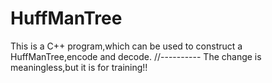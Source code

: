 # HuffManTree
This is a C++ program,which can be used to construct a HuffManTree,encode and decode. 
//----------
The change is meaningless,but it is for training!!
